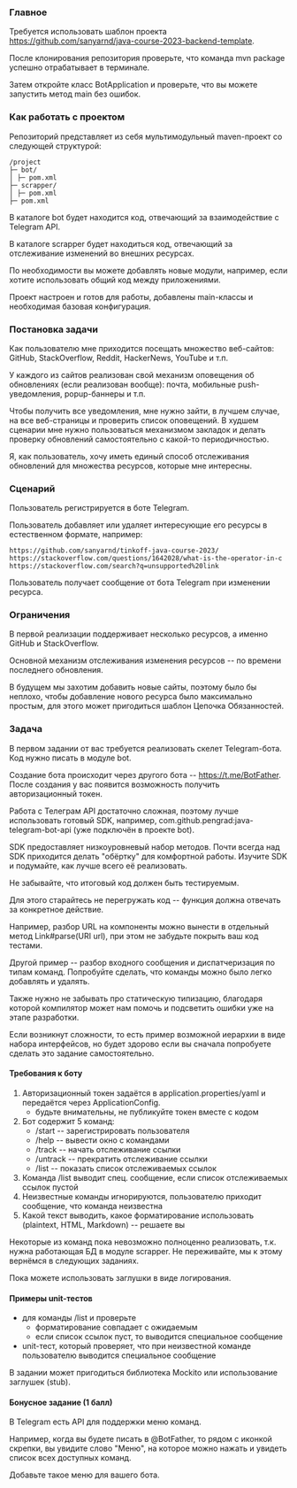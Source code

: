 ### Главное
Требуется использовать шаблон проекта https://github.com/sanyarnd/java-course-2023-backend-template.

После клонирования репозитория проверьте, что команда mvn package успешно отрабатывает в терминале.

Затем откройте класс BotApplication и проверьте, что вы можете запустить метод main без ошибок.


### Как работать с проектом
Репозиторий представляет из себя мультимодульный maven-проект со следующей структурой:

    /project
    ├─ bot/
    │ ├─ pom.xml
    ├─ scrapper/
    │ ├─ pom.xml
    ├─ pom.xml

В каталоге bot будет находится код, отвечающий за взаимодействие с Telegram API.

В каталоге scrapper будет находиться код, отвечающий за отслеживание изменений во внешних ресурсах.

По необходимости вы можете добавлять новые модули, например, если хотите использовать общий код между приложениями.

Проект настроен и готов для работы, добавлены main-классы и необходимая базовая конфигурация.


### Постановка задачи
Как пользователю мне приходится посещать множество веб-сайтов: GitHub, StackOverflow, Reddit, HackerNews, YouTube и т.п.

У каждого из сайтов реализован свой механизм оповещения об обновлениях (если реализован вообще): почта, мобильные push-уведомления, popup-баннеры и т.п.

Чтобы получить все уведомления, мне нужно зайти, в лучшем случае, на все веб-страницы и проверить список оповещений. В худшем сценарии мне нужно пользоваться механизмом закладок и делать проверку обновлений самостоятельно с какой-то периодичностью.

Я, как пользователь, хочу иметь единый способ отслеживания обновлений для множества ресурсов, которые мне интересны.


### Сценарий
Пользователь регистрируется в боте Telegram.

Пользователь добавляет или удаляет интересующие его ресурсы в естественном формате, например:

    https://github.com/sanyarnd/tinkoff-java-course-2023/
    https://stackoverflow.com/questions/1642028/what-is-the-operator-in-c
    https://stackoverflow.com/search?q=unsupported%20link

Пользователь получает сообщение от бота Telegram при изменении ресурса.


### Ограничения
В первой реализации поддерживает несколько ресурсов, а именно GitHub и StackOverflow.

Основной механизм отслеживания изменения ресурсов -- по времени последнего обновления.

В будущем мы захотим добавить новые сайты, поэтому было бы неплохо, чтобы добавление нового ресурса было максимально простым, для этого может пригодиться шаблон Цепочка Обязанностей.


### Задача
В первом задании от вас требуется реализовать скелет Telegram-бота. Код нужно писать в модуле bot.

Создание бота происходит через другого бота -- https://t.me/BotFather. После создания у вас появится возможность получить авторизационный токен.

Работа с Телеграм API достаточно сложная, поэтому лучше использовать готовый SDK, например, com.github.pengrad:java-telegram-bot-api (уже подключён в проекте bot).

SDK предоставляет низкоуровневый набор методов. Почти всегда над SDK приходится делать "обёртку" для комфортной работы. Изучите SDK и подумайте, как лучше всего её реализовать.

Не забывайте, что итоговый код должен быть тестируемым.

Для этого старайтесь не перегружать код -- функция должна отвечать за конкретное действие.

Например, разбор URL на компоненты можно вынести в отдельный метод Link#parse(URI url), при этом не забудьте покрыть ваш код тестами.

Другой пример -- разбор входного сообщения и диспатчеризация по типам команд. Попробуйте сделать, что команды можно было легко добавлять и удалять.

Также нужно не забывать про статическую типизацию, благодаря которой компилятор может нам помочь и подсветить ошибки уже на этапе разработки.

Если возникнут сложности, то есть пример возможной иерархии в виде набора интерфейсов, но будет здорово если вы сначала попробуете сделать это задание самостоятельно.


#### Требования к боту

1. Авторизационный токен задаётся в application.properties/yaml и передаётся через ApplicationConfig.
    * будьте внимательны, не публикуйте токен вместе с кодом
2. Бот содержит 5 команд:
    * /start -- зарегистрировать пользователя
    * /help -- вывести окно с командами
    * /track -- начать отслеживание ссылки
    * /untrack -- прекратить отслеживание ссылки
    * /list -- показать список отслеживаемых ссылок
3. Команда /list выводит спец. сообщение, если список отслеживаемых ссылок пустой
4. Неизвестные команды игнорируются, пользователю приходит сообщение, что команда неизвестна
5. Какой текст выводить, какое форматирование использовать (plaintext, HTML, Markdown) -- решаете вы

Некоторые из команд пока невозможно полноценно реализовать, т.к. нужна работающая БД в модуле scrapper. Не переживайте, мы к этому вернёмся в следующих заданиях.

Пока можете использовать заглушки в виде логирования.


#### Примеры unit-тестов

* для команды /list и проверьте
    * форматирование совпадает с ожидаемым
    * если список ссылок пуст, то выводится специальное сообщение
* unit-тест, который проверяет, что при неизвестной команде пользователю выводится специальное сообщение

В задании может пригодиться библиотека Mockito или использование заглушек (stub).


#### Бонусное задание (1 балл)

В Telegram есть API для поддержки меню команд.

Например, когда вы будете писать в @BotFather, то рядом с иконкой скрепки, вы увидите слово "Меню", на которое можно нажать и увидеть список всех доступных команд.

Добавьте такое меню для вашего бота.
